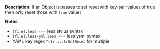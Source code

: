 __Description__: If an Object is passes to set reset with key-pair values of true then only reset those with `true` values

__Notes__

+ `[file].less` === less stylus syntax
+ `[file].less-yml.less` === less yaml syntax
+ YAML key regex `^ctr:::ctrSetReset` for multiple
